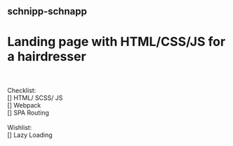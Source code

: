 ## schnipp-schnapp
# Landing page with HTML/CSS/JS for a hairdresser
</br>
</br>
Checklist:</br>
[] HTML/ SCSS/ JS</br>
[] Webpack</br>  
[] SPA Routing</br>
</br>
Wishlist:</br>
[]  Lazy Loading</br>
